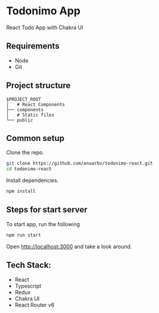 # Todonimo App

React Todo App with Chakra UI

## Requirements

- Node
- Git

## Project structure

```
$PROJECT_ROOT
│   # React Components
├── components
│   # Static files
└── public

```

## Common setup

Clone the repo.

```bash
git clone https://github.com/anuarbv/todonimo-react.git
cd todonimo-react
```

Install dependencies.

```bash
npm install
```

## Steps for start server

To start app, run the following

```bash
npm run start
```

Open [http://localhost:3000](http://localhost:3000) and take a look around.

## Tech Stack:

- React
- Typescript
- Redux
- Chakra UI
- React Router v6
